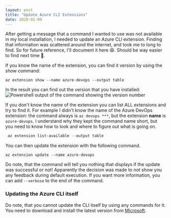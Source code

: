```yaml
---
layout: post
title: "Update Azure CLI Extensions"
date: 2020-01-09
---
```


After getting a message that a command I wanted to use was not available in my local installation, I needed to update an Azure CLI extension. Finding that information was scattered around the internet, and took me to long to find. So for future reference, I'll document it here 😄. Should be way easier to find next time 🙈.

If you know the name of the extension, you can find it version by using the show command:
```
az extension show --name azure-devops --output table
```

In the result you can find out the version that you have installed:
![Powershell output of the command showing the version number](/images/2020/20200109/2020/20200109_01_ExtensionShowVersion.png)

If you don't know the name of the extension you can list ALL extensions and try to find it.
For example I didn't know the name of the Azure DevOps extension: the command always is `az devops ***`, but the extension **name** is `azure-devops`. I understand why they kept the command name short, but you need to know how to look and where to figure out what is going on.

``` powershell
 az extension list-available --output table
```

You can then update the extension with the following command.

 ```
 az extension update --name azure-devops
 ```

 Do note, that the command will tell you nothing that displays if the update was successful or not! Apparently the decision was made to not show you any feedback during default execution. If you want more information, you can add `--verbose` to the end of the command.

### Updating the Azure CLI itself
 Do note, that you cannot update the CLI itself by using any commands for it. You need to download and install the latest version from [Microsoft](https://docs.microsoft.com/en-us/cli/azure/install-azure-cli?view=azure-cli-latest&WT.mc_id=AZ-MVP-5003719).